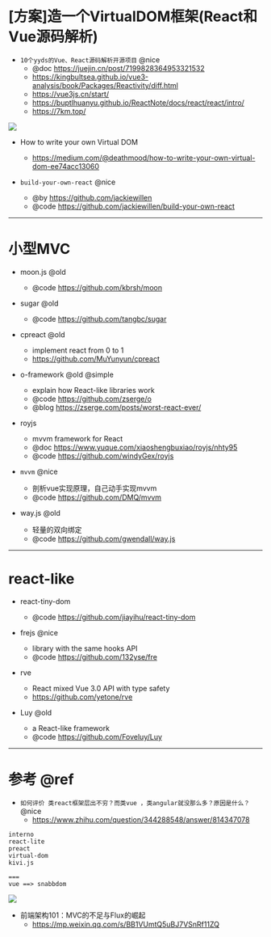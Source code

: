 # [方案]造一个VirtualDOM框架(React和Vue源码解析)

- `10个yyds的Vue、React源码解析开源项目` @nice
  - @doc https://juejin.cn/post/7199828364953321532
  - https://kingbultsea.github.io/vue3-analysis/book/Packages/Reactivity/diff.html
  - https://vue3js.cn/start/
  - https://buptlhuanyu.github.io/ReactNote/docs/react/react/intro/ 
  - https://7km.top/

![](https://luo0412.oss-cn-hangzhou.aliyuncs.com/1688306771492-sQGK7TQEbBw2-image.png)

- How to write your own Virtual DOM
  - https://medium.com/@deathmood/how-to-write-your-own-virtual-dom-ee74acc13060

- `build-your-own-react` @nice
  - @by https://github.com/jackiewillen
  - @code https://github.com/jackiewillen/build-your-own-react

---

# 小型MVC 

- moon.js @old
  - @code https://github.com/kbrsh/moon

- sugar @old
  - @code https://github.com/tangbc/sugar

- cpreact @old
  - implement react from 0 to 1 
  - https://github.com/MuYunyun/cpreact

- o-framework @old @simple
  - explain how React-like libraries work
  - @code https://github.com/zserge/o
  - @blog https://zserge.com/posts/worst-react-ever/


- royjs 
  - mvvm framework for React
  - @doc https://www.yuque.com/xiaoshengbuxiao/royjs/nhty95
  - @code https://github.com/windyGex/royjs


- `mvvm` @nice
  - 剖析vue实现原理，自己动手实现mvvm
  - @code https://github.com/DMQ/mvvm


- way.js @old
  - 轻量的双向绑定 
  - @code <https://github.com/gwendall/way.js>

---

# react-like

- react-tiny-dom
  - @code https://github.com/jiayihu/react-tiny-dom

- frejs @nice
    - library with the same hooks API
    - @code https://github.com/132yse/fre

- rve  
   - React mixed Vue 3.0 API with type safety 
   - https://github.com/yetone/rve

- Luy @old
  - a React-like framework
  - @code https://github.com/Foveluy/Luy   

---

# 参考 @ref

- `如何评价 类react框架层出不穷？而类vue ，类angular就没那么多？原因是什么？` @nice
    - <https://www.zhihu.com/question/344288548/answer/814347078>

```
interno
react-lite
preact
virtual-dom
kivi.js

===
vue ==> snabbdom
```

![](https://luo0412.oss-cn-hangzhou.aliyuncs.com/static/images/vdom/vdom.jpg)

- 前端架构101：MVC的不足与Flux的崛起
  - https://mp.weixin.qq.com/s/BB1VUmtQ5uBJ7VSnRf11ZQ